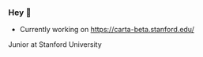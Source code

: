 ### Hey 👋

- Currently working on https://carta-beta.stanford.edu/ <br>

Junior at Stanford University

